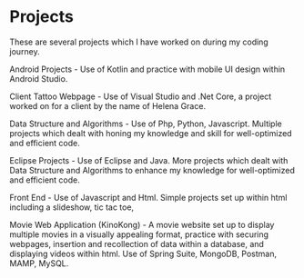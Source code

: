 # Projects
These are several projects which I have worked on during my coding journey. 

Android Projects - Use of Kotlin and practice with mobile UI design within Android Studio.

Client Tattoo Webpage - Use of Visual Studio and .Net Core, a project worked on for a client by the name of Helena Grace.

Data Structure and Algorithms - Use of Php, Python, Javascript. Multiple projects which dealt with honing my knowledge and skill for well-optimized and efficient code. 

Eclipse Projects - Use of Eclipse and Java. More projects which dealt with Data Structure and Algorithms to enhance my knowledge for well-optimized and efficient code.

Front End - Use of Javascript and Html. Simple projects set up within html including a slideshow, tic tac toe, 

Movie Web Application (KinoKong) - A movie website set up to display multiple movies in a visually appealing format, practice with securing webpages, insertion and recollection of data within a database, and displaying videos within html. Use of Spring Suite, MongoDB, Postman, MAMP, MySQL.
